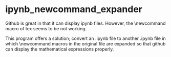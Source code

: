 # ipynb_newcommand_expander
Github is great in that it can display ipynb files.
However, the \newcommand macro of tex seems to be not working. 

This program offers a solution; convert an .ipynb file to another .ipynb file in which \newcommand macros in the original file are expanded so that github can display the mathematical expressions properly.
